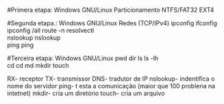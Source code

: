 #Primera etapa:    Windows        GNU/Linux
 Particionamento    NTFS/FAT32     EXT4


 #Segunda etapa.:   Windows        GNU/Linux
 Redes (TCP/IPv4)   ipconfig       ifconfig
                    ipconfig /all  route -n
	                               resolvectl        				
	                nslookup       nslookup		
			        ping           ping


 #Terceira etapa:   Windows        GNU/Linux
                                   pwd
					dir ls         ls -lh 		
					cd             cd
					md             mkdir
					               touch 			   

RX-       receptor
TX-       transmissor
DNS-      tradutor de IP
nslookup- indentifica o nome do servidor
ping- t   esta a comunicação (maior que 100 problena na intetnet)
mkdir-    cria um diretório
touch-    cria um arquivo 
